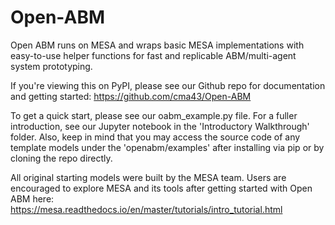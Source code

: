 # Open-ABM

Open ABM runs on MESA and wraps basic MESA implementations with easy-to-use helper functions for fast and replicable ABM/multi-agent system prototyping.

If you're viewing this on PyPI, please see our Github repo for documentation and getting started: https://github.com/cma43/Open-ABM

To get a quick start, please see our oabm_example.py file. For a fuller introduction, see our Jupyter notebook in the 'Introductory Walkthrough' folder. Also, keep in mind that you may access the source code of any template models under the 'openabm/examples' after installing via pip or by cloning the repo directly.

All original starting models were built by the MESA team. Users are encouraged to explore MESA and its tools after getting started with Open ABM here: https://mesa.readthedocs.io/en/master/tutorials/intro_tutorial.html
